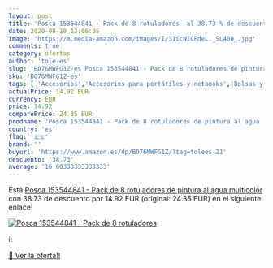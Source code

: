 ```yaml
---
layout: post
title: 'Posca 153544841 - Pack de 8 rotuladores  al 38.73 % de descuento'
date: 2020-08-19 12:06:05
image: 'https://m.media-amazon.com/images/I/31icNICPdeL._SL400_.jpg'
comments: true
category: ofertas
author: 'tole.es'
slug: 'B076MWFG1Z-es Posca 153544841 - Pack de 8 rotuladores de pintura al agua...'
sku: 'B076MWFG1Z-es'
tags: [ 'Accesorios','Accesorios para portátiles y netbooks','Bolsas y fundas para portátiles y netbooks','Informática','Mochilas para portátiles y netbooks','rotuladores', ]
actualPrice: 14.92 EUR
currency: EUR
price: 14.92
comparePrice: 24.35 EUR
prodname: 'Posca 153544841 - Pack de 8 rotuladores de pintura al agua  multicolor'
country: 'es'
flag: '🇪🇸'
brand: ''
buyurl: 'https://www.amazon.es/dp/B076MWFG1Z/?tag=tolees-21'
descuento: '38.73'
average: '16.60333333333333'
---
```


Está [Posca 153544841 - Pack de 8 rotuladores de pintura al agua  multicolor](https://www.amazon.es/dp/B076MWFG1Z/?tag=tolees-21) con 38.73 de descuento por 14.92 EUR (original: 24.35 EUR) en el siguiente enlace!

[![Posca 153544841 - Pack de 8 rotuladores ](https://m.media-amazon.com/images/I/31icNICPdeL._SL400_.jpg)](https://www.amazon.es/dp/B076MWFG1Z/?tag=tolees-21)

ℹ️:


[🛒 Ver la oferta!!](https://www.amazon.es/dp/B076MWFG1Z/?tag=tolees-21)
